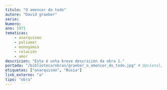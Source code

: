 ```yaml
---
titulo: "O amencer do todo"
autore: "David graeber"
serie:
Numero:
ano: 1971
tematicas:
    - anarquismo
    - poliamor
    - monogamia
    - relación
    - amor
descricion: "Esta é unha breve descrición da obra 1."
portada: "/biblioteca/obras/graeber_o_amencer_do_todo.jpg" # Opcional, imaxe da portada
etiquetas: ["anarquismo", "Rusia"]
link_externo: "a"
tipo: "obra"
---
```

